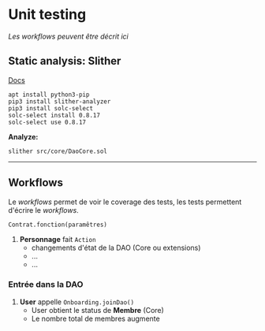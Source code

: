 # Unit testing

_Les workflows peuvent être décrit ici_

## Static analysis: Slither

[Docs](https://github.com/crytic/slither)

```
apt install python3-pip
pip3 install slither-analyzer
pip3 install solc-select
solc-select install 0.8.17
solc-select use 0.8.17
```

**Analyze:**

```
slither src/core/DaoCore.sol
```

---

## Workflows

Le _workflows_ permet de voir le coverage des tests, les tests permettent d'écrire le _workflows_.

`Contrat.fonction(paramêtres)`

1. **Personnage** fait `Action`
   - changements d'état de la DAO (Core ou extensions)
   - ...
   - ...

### Entrée dans la DAO

1. **User** appelle `Onboarding.joinDao()`
   - User obtient le status de **Membre** (Core)
   - Le nombre total de membres augmente

